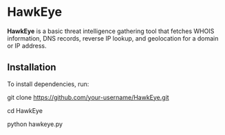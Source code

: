 # HawkEye

**HawkEye** is a basic threat intelligence gathering tool that fetches WHOIS information, DNS records, reverse IP lookup, and geolocation for a domain or IP address.

## Installation

To install dependencies, run:

git clone https://github.com/your-username/HawkEye.git

cd HawkEye


python hawkeye.py
